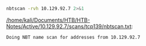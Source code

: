 ```bash
nbtscan -rvh 10.129.92.7 2>&1
```

[/home/kali/Documents/HTB/HTB-Notes/Active/10.129.92.7/scans/tcp139/nbtscan.txt](file:///home/kali/Documents/HTB/HTB-Notes/Active/10.129.92.7/scans/tcp139/nbtscan.txt):

```
Doing NBT name scan for addresses from 10.129.92.7



```

